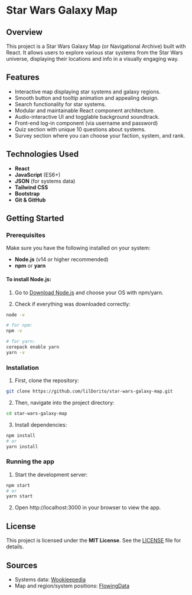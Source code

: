 # Star Wars Galaxy Map

## Overview
This project is a Star Wars Galaxy Map (or Navigational Archive) built with React. It allows users to explore various star systems from the Star Wars universe, displaying their locations and info in a visually engaging way.

## Features
- Interactive map displaying star systems and galaxy regions.
- Smooth button and tooltip animation and appealing design.
- Search functionality for star systems.
- Modular and maintainable React component architecture.
- Audio-interactive UI and togglable background soundtrack.
- Front-end log-in component (via username and password)
- Quiz section with unique 10 questions about systems.
- Survey section where you can choose your faction, system, and rank.

## Technologies Used
- **React**
- **JavaScript** (ES6+)
- **JSON** (for systems data)
- **Tailwind CSS**
- **Bootstrap**
- **Git & GitHub**

## Getting Started

### Prerequisites
Make sure you have the following installed on your system:

- **Node.js** (v14 or higher recommended)
- **npm** or **yarn**

#### To install Node.js:

1. Go to [Download Node.js](https://nodejs.org/en/download) and choose your OS with npm/yarn.

2. Check if everything was downloaded correctly:

```bash
node -v

# for npm:
npm -v

# for yarn:
corepack enable yarn
yarn -v
```

### Installation
1. First, clone the repository:

```bash
git clone https://github.com/lilDorito/star-wars-galaxy-map.git
```

2. Then, navigate into the project directory:

```bash
cd star-wars-galaxy-map
```

3. Install dependencies:
```bash
npm install
# or
yarn install
```

### Running the app

1. Start the development server:
```bash
npm start
# or
yarn start
```

2. Open http://localhost:3000 in your browser to view the app.

## License
This project is licensed under the **MIT License**. See the [LICENSE](https://github.com/lilDorito/star-wars-galaxy-map/blob/main/LICENSE) file for details.

## Sources
- Systems data: [Wookieepedia](https://starwars.fandom.com/wiki/Main_Page)
- Map and region/system positions: [FlowingData](https://flowingdata.com/2025/01/03/star-wars-galaxy-map/)
